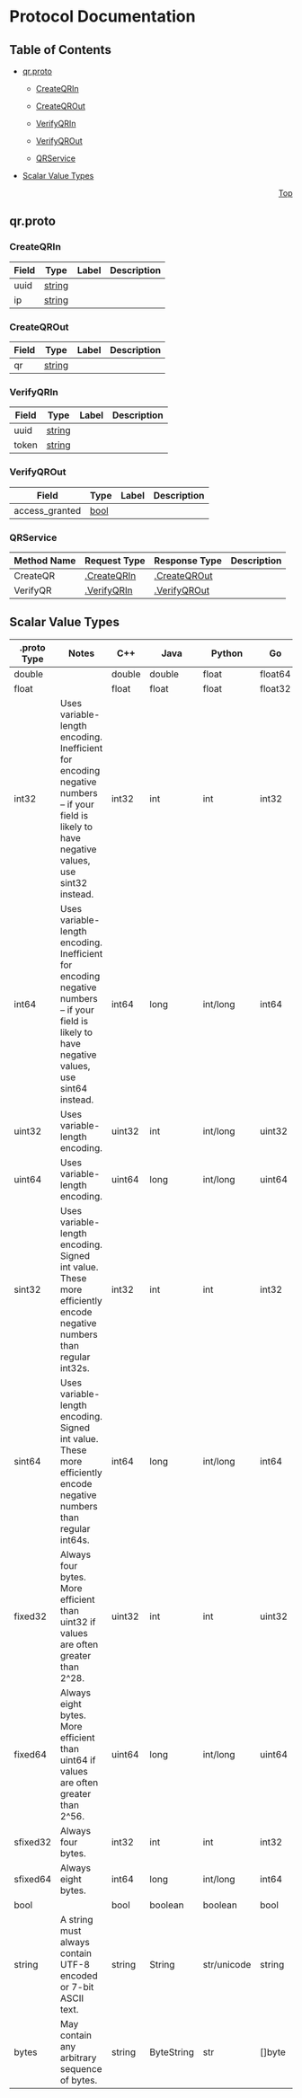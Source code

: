 # Protocol Documentation
<a name="top"></a>

## Table of Contents

- [qr.proto](#qr-proto)
    - [CreateQRIn](#-CreateQRIn)
    - [CreateQROut](#-CreateQROut)
    - [VerifyQRIn](#-VerifyQRIn)
    - [VerifyQROut](#-VerifyQROut)
  
    - [QRService](#-QRService)
  
- [Scalar Value Types](#scalar-value-types)



<a name="qr-proto"></a>
<p align="right"><a href="#top">Top</a></p>

## qr.proto



<a name="-CreateQRIn"></a>

### CreateQRIn



| Field | Type | Label | Description |
| ----- | ---- | ----- | ----------- |
| uuid | [string](#string) |  |  |
| ip | [string](#string) |  |  |






<a name="-CreateQROut"></a>

### CreateQROut



| Field | Type | Label | Description |
| ----- | ---- | ----- | ----------- |
| qr | [string](#string) |  |  |






<a name="-VerifyQRIn"></a>

### VerifyQRIn



| Field | Type | Label | Description |
| ----- | ---- | ----- | ----------- |
| uuid | [string](#string) |  |  |
| token | [string](#string) |  |  |






<a name="-VerifyQROut"></a>

### VerifyQROut



| Field | Type | Label | Description |
| ----- | ---- | ----- | ----------- |
| access_granted | [bool](#bool) |  |  |





 

 

 


<a name="-QRService"></a>

### QRService


| Method Name | Request Type | Response Type | Description |
| ----------- | ------------ | ------------- | ------------|
| CreateQR | [.CreateQRIn](#CreateQRIn) | [.CreateQROut](#CreateQROut) |  |
| VerifyQR | [.VerifyQRIn](#VerifyQRIn) | [.VerifyQROut](#VerifyQROut) |  |

 



## Scalar Value Types

| .proto Type | Notes | C++ | Java | Python | Go | C# | PHP | Ruby |
| ----------- | ----- | --- | ---- | ------ | -- | -- | --- | ---- |
| <a name="double" /> double |  | double | double | float | float64 | double | float | Float |
| <a name="float" /> float |  | float | float | float | float32 | float | float | Float |
| <a name="int32" /> int32 | Uses variable-length encoding. Inefficient for encoding negative numbers – if your field is likely to have negative values, use sint32 instead. | int32 | int | int | int32 | int | integer | Bignum or Fixnum (as required) |
| <a name="int64" /> int64 | Uses variable-length encoding. Inefficient for encoding negative numbers – if your field is likely to have negative values, use sint64 instead. | int64 | long | int/long | int64 | long | integer/string | Bignum |
| <a name="uint32" /> uint32 | Uses variable-length encoding. | uint32 | int | int/long | uint32 | uint | integer | Bignum or Fixnum (as required) |
| <a name="uint64" /> uint64 | Uses variable-length encoding. | uint64 | long | int/long | uint64 | ulong | integer/string | Bignum or Fixnum (as required) |
| <a name="sint32" /> sint32 | Uses variable-length encoding. Signed int value. These more efficiently encode negative numbers than regular int32s. | int32 | int | int | int32 | int | integer | Bignum or Fixnum (as required) |
| <a name="sint64" /> sint64 | Uses variable-length encoding. Signed int value. These more efficiently encode negative numbers than regular int64s. | int64 | long | int/long | int64 | long | integer/string | Bignum |
| <a name="fixed32" /> fixed32 | Always four bytes. More efficient than uint32 if values are often greater than 2^28. | uint32 | int | int | uint32 | uint | integer | Bignum or Fixnum (as required) |
| <a name="fixed64" /> fixed64 | Always eight bytes. More efficient than uint64 if values are often greater than 2^56. | uint64 | long | int/long | uint64 | ulong | integer/string | Bignum |
| <a name="sfixed32" /> sfixed32 | Always four bytes. | int32 | int | int | int32 | int | integer | Bignum or Fixnum (as required) |
| <a name="sfixed64" /> sfixed64 | Always eight bytes. | int64 | long | int/long | int64 | long | integer/string | Bignum |
| <a name="bool" /> bool |  | bool | boolean | boolean | bool | bool | boolean | TrueClass/FalseClass |
| <a name="string" /> string | A string must always contain UTF-8 encoded or 7-bit ASCII text. | string | String | str/unicode | string | string | string | String (UTF-8) |
| <a name="bytes" /> bytes | May contain any arbitrary sequence of bytes. | string | ByteString | str | []byte | ByteString | string | String (ASCII-8BIT) |

